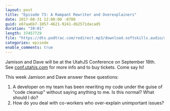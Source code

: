 ```yaml
---
layout: post
title: "Episode 73: A Rampant Rewriter and Overexplainers"
date: 2017-08-31 12:00:00 -0700
guid: e67aa6b7-1057-4621-9241-db2571dacad5
duration: "39:01"
length: 37457729
file: "https://dts.podtrac.com/redirect.mp3/download.softskills.audio/sse-073.mp3"
categories: episode
enable_comments: true
---
```


Jamison and Dave will be at the UtahJS Conference on September 18th. See [conf.utahjs.com](https://conf.utahjs.com) for more info and to buy tickets. Come say hi!

This week Jamison and Dave answer these questions:

1. A developer on my team has been rewriting my code under the guise of "code cleanup" without saying anything to me. Is this normal? What should I do?
2. How do you deal with co-workers who over-explain unimportant issues?
